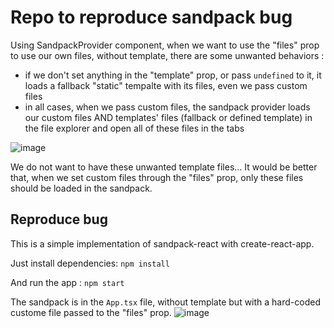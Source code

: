 # Repo to reproduce sandpack bug
Using SandpackProvider component, when we want to use the "files" prop to use our own files, without template, there are some unwanted behaviors :

- if we don't set anything in the "template" prop, or pass `undefined` to it, it loads a fallback "static" tempalte with its files, even we pass custom files
- in all cases, when we pass custom files, the sandpack provider loads our custom files AND templates' files (fallback or defined template) in the file explorer and open all of these files in the tabs

![image](https://github.com/jkergal/bug-sandpack/assets/89657288/045612cc-f1d9-4dae-971f-5dc62ddbc624)

We do not want to have these unwanted template files... It would be better that, when we set custom files through the "files" prop, only these files should be loaded in the sandpack.

## Reproduce bug 
This is a simple implementation of sandpack-react with create-react-app.

Just install dependencies:
`npm install`

And run the app :
`npm start`

The sandpack is in the `App.tsx` file, without template but with a hard-coded custome file passed to the "files" prop. 
![image](https://github.com/jkergal/bug-sandpack/assets/89657288/34ef9337-b549-4f0d-a64f-8df602dea6b3)
